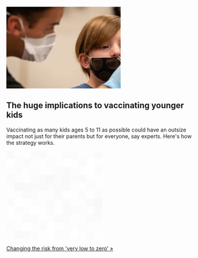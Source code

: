 
![The huge implications to vaccinating younger kids](./20210925175843.png)
## The huge implications to vaccinating younger kids

Vaccinating as many kids ages 5 to 11 as possible could have an outsize impact not just for their parents but for everyone, say experts. Here's how the strategy works.

![pic](../square_bg.png)

[Changing the risk from 'very low to zero' »](https://www.yahoo.com/news/covid-vaccines-for-younger-kids-could-be-the-secret-to-ending-the-us-pandemic-090008822.html)
